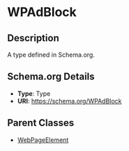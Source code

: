 # WPAdBlock

## Description
A type defined in Schema.org.

## Schema.org Details
- **Type**: Type
- **URI**: https://schema.org/WPAdBlock

## Parent Classes
- [WebPageElement](../WebPageElement.md)

